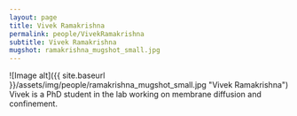 ```yaml
---
layout: page
title: Vivek Ramakrishna
permalink: people/VivekRamakrishna
subtitle: Vivek Ramakrishna
mugshot: ramakrishna_mugshot_small.jpg
---
```

![Image alt]({{ site.baseurl }}/assets/img/people/ramakrishna_mugshot_small.jpg "Vivek Ramakrishna")
Vivek is a PhD student in the lab working on membrane diffusion and confinement.

